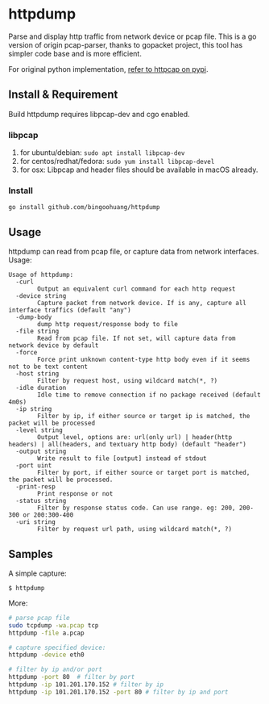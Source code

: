 # httpdump

Parse and display http traffic from network device or pcap file. This is a go version of origin pcap-parser, thanks to gopacket project, this tool has simpler code base and is more efficient.

For original python implementation, [refer to httpcap on pypi](https://pypi.org/project/httpcap/).

## Install & Requirement

Build httpdump requires libpcap-dev and cgo enabled.

### libpcap

1. for ubuntu/debian: `sudo apt install libpcap-dev`
1. for centos/redhat/fedora: `sudo yum install libpcap-devel`
1. for osx: Libpcap and header files should be available in macOS already.

### Install

`go install github.com/bingoohuang/httpdump`

## Usage

httpdump can read from pcap file, or capture data from network interfaces. Usage:

```
Usage of httpdump:
  -curl
    	Output an equivalent curl command for each http request
  -device string
    	Capture packet from network device. If is any, capture all interface traffics (default "any")
  -dump-body
    	dump http request/response body to file
  -file string
    	Read from pcap file. If not set, will capture data from network device by default
  -force
    	Force print unknown content-type http body even if it seems not to be text content
  -host string
    	Filter by request host, using wildcard match(*, ?)
  -idle duration
    	Idle time to remove connection if no package received (default 4m0s)
  -ip string
    	Filter by ip, if either source or target ip is matched, the packet will be processed
  -level string
    	Output level, options are: url(only url) | header(http headers) | all(headers, and textuary http body) (default "header")
  -output string
    	Write result to file [output] instead of stdout
  -port uint
    	Filter by port, if either source or target port is matched, the packet will be processed.
  -print-resp
    	Print response or not
  -status string
    	Filter by response status code. Can use range. eg: 200, 200-300 or 200:300-400
  -uri string
    	Filter by request url path, using wildcard match(*, ?)
```

## Samples

A simple capture:

```
$ httpdump

```

More:

```sh
# parse pcap file
sudo tcpdump -wa.pcap tcp
httpdump -file a.pcap

# capture specified device:
httpdump -device eth0

# filter by ip and/or port
httpdump -port 80  # filter by port
httpdump -ip 101.201.170.152 # filter by ip
httpdump -ip 101.201.170.152 -port 80 # filter by ip and port
```

